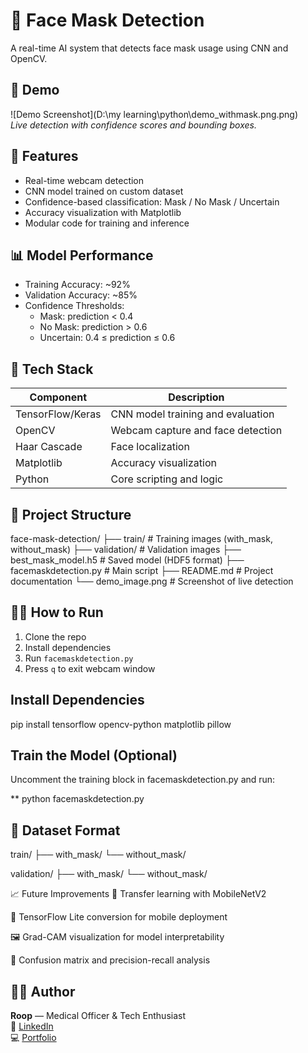 # 🧠 Face Mask Detection
A real-time AI system that detects face mask usage using CNN and OpenCV.


## 📸 Demo

![Demo Screenshot](D:\my learning\python\demo_withmask.png.png)  
*Live detection with confidence scores and bounding boxes.*


## 🚀 Features
- Real-time webcam detection
- CNN model trained on custom dataset
- Confidence-based classification: Mask / No Mask / Uncertain
- Accuracy visualization with Matplotlib
- Modular code for training and inference


## 📊 Model Performance
- Training Accuracy: ~92%
- Validation Accuracy: ~85%
- Confidence Thresholds:
  - Mask: prediction < 0.4
  - No Mask: prediction > 0.6
  - Uncertain: 0.4 ≤ prediction ≤ 0.6


## 🧰 Tech Stack

| Component      		   | Description                     	   		   |
|-----------------|------------------------------- |
| TensorFlow/Keras | CNN model training and evaluation |
| OpenCV         		   | Webcam capture and face detection |
| Haar Cascade  		   | Face localization                                   |
| Matplotlib   		   | Accuracy visualization                       |
| Python        		   | Core scripting and logic                     |


## 📂 Project Structure
face-mask-detection/ 
├── train/	 				# Training images (with_mask, without_mask)
├── validation/	 			# Validation images
├── best_mask_model.h5 		# Saved model (HDF5 format) 
├── facemaskdetection.py 	# Main script 
├── README.md 					# Project documentation 
└── demo_image.png 			# Screenshot of live detection



## 🧑‍💻 How to Run
1. Clone the repo  
2. Install dependencies  
3. Run `facemaskdetection.py`  
4. Press `q` to exit webcam window


## Install Dependencies

pip install tensorflow opencv-python matplotlib pillow


## Train the Model (Optional)

Uncomment the training block in facemaskdetection.py and run:

**  python facemaskdetection.py





## 📁 Dataset Format
train/
├── with_mask/
└── without_mask/

validation/
├── with_mask/
└── without_mask/


📈 Future Improvements
🔄 Transfer learning with MobileNetV2

📱 TensorFlow Lite conversion for mobile deployment

🖼️ Grad-CAM visualization for model interpretability

🧪 Confusion matrix and precision-recall analysis



## 👨‍⚕️ Author
**Roop** — Medical Officer & Tech Enthusiast  
🔗 [LinkedIn](https://linkedin.com/in/yourprofile)  
💻 [Portfolio](https://yourportfolio.com)






